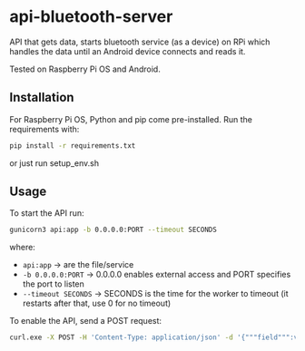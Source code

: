 # api-bluetooth-server

API that gets data, starts bluetooth service (as a device) on RPi which handles the data until an Android device connects and reads it.

Tested on Raspberry Pi OS and Android.

## Installation

For Raspberry Pi OS, Python and pip come pre-installed. Run the requirements with:

```bash
pip install -r requirements.txt
```

or just run setup_env.sh

## Usage

To start the API run:

```bash
gunicorn3 api:app -b 0.0.0.0:PORT --timeout SECONDS
```

where:

- `api:app` -> are the file/service
- `-b 0.0.0.0:PORT` -> 0.0.0.0 enables external access and PORT specifies the port to listen
- `--timeout SECONDS` -> SECONDS is the time for the worker to timeout (it restarts after that, use 0 for no timeout)

To enable the API, send a POST request:

```bash
curl.exe -X POST -H 'Content-Type: application/json' -d '{"""field""":value,"""field""":value,"""field""":value,"""field""":value,"""field""":value}' http://IP.ADD.RE.SS:PORT/ROUTE
```
